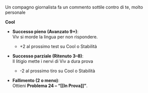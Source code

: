 Un compagno giornalista fa un commento sottile contro di te, molto personale

**Cool**

- **Successo pieno (Avanzato 9+)**:  
    Viv si morde la lingua per non rispondere.
    - +2 al prossimo test su Cool o Stabilità
    
- **Successo parziale (Ritenuto 3–8)**:  
    Il litigio mette i nervi di Viv a dura prova
    - -2 al prossimo tiro su Cool o Stabilità
    
- **Fallimento (2 o meno)**:  
	Ottieni **Problema 24 – “[[In Prova]]”**.